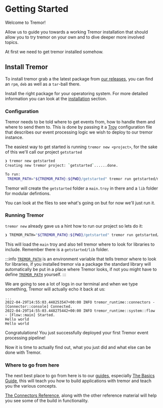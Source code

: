 # Getting Started

Welcome to Tremor!

Allow us to guide you towards a working Tremor installation that should allow you to try tremor on your own and to dive deeper more involved topics.

At first we need to get tremor installed somehow.

## Install Tremor

To install tremor grab a the latest package from [our releases](https://github.com/tremor-rs/tremor-runtime/releases), you can find an `rpm`, `deb` as well as a `tar`-ball there.

Install the right package for your operatoring system. For more detailed information you can look at the [installation](install) section.

### Configuration

Tremor needs to be told where to get events from, how to handle them and where to send them to.
This is done by passing it a [Troy] configuration file that describes our event processing logic we wish to deploy to our tremor instance.

The easiest way to get started is running `tremor new <project>`, for the sake of this we'll call our project `getstarted`

```bash
❯ tremor new getstarted
Creating new tremor project: `getstarted`......done.

To run:
 TREMOR_PATH="${TREMOR_PATH}:${PWD}/getstarted" tremor run getstarted/main.troy
```

Tremor will create the `getstarted` folder a `main.troy` in there and a `lib` folder for modular defintions.

You can look at the files to see what's going on but for now we'll just run it.

### Running Tremor

`tremor new` already gave us a hint how to run our project so lets do it: 

```bash
❯ TREMOR_PATH="${TREMOR_PATH}:${PWD}/getstarted" tremor run getstarted/main.troy
```

This will load the `main` troy and also tell tremor where to look for libraries to include. Remember there is a `getstarted/lib` folder.

:::info
[`TREMOR_PATH`] is an environment variable that tells tremor where to look for libraries, if you installed tremor via a package the standard library will automatically be put in a place where Tremor looks, if not you might have to define [`TREMOR_PATH`] yourself.
:::

We are going to see a lot of logs in our terminal and when we type something, Tremor will actually echo it back at us:

```
...
2022-04-29T14:55:03.448253547+00:00 INFO tremor_runtime::connectors - [Connector::console] Connected.
2022-04-29T14:55:03.448275442+00:00 INFO tremor_runtime::system::flow - [Flow::main] Started.
Hello world
Hello world
```

Congratulations! You just successfully deployed your first Tremor event processing pipeline!

Now it is time to actually find out, what you just did and what else can be done with Tremor.

### Where to go from here

The next best place to go from here is to our [guides](../guides/index.md), especially [The Basics Guide](../guides/basics.md), this will teach you how to build applications with tremor and teach you the various concepts.


[The Connectors Reference](../reference/connectors/index.md), along with the other reference material will help you see some of the build in functionality.


[Troy]: ../language
[`TREMOR_PATH`]: ../language/index.md#tremorpath
